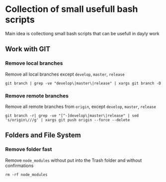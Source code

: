 # Collection of small usefull bash scripts

Main idea is collectiong small bash scripts that can be usefull in dayly work


## Work with GIT
### Remove local branches
Remove all local branches except `develop`, `master`, `release`
```
git branch | grep -ve "develop\|master\|release" | xargs git branch -D
```

### Remove remote branches
Remove all remote branches from `origin`, except `develop`, `master`, `release`
```
git branch -r| grep -ve "[^-]develop\|master\|release" | sed 's/origin\///g' | xargs git push origin --force --delete 
```

## Folders and File System

### Remove folder fast
Remove `node_modules` without put into the Trash folder and without confirmations
```
rm -rf node_modules 
```
